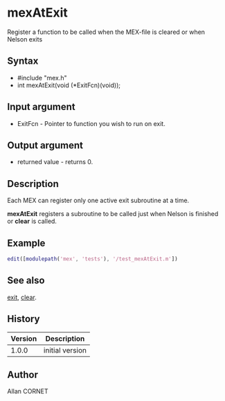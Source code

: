 # mexAtExit

Register a function to be called when the MEX-file is cleared or when Nelson exits

## Syntax

- #include "mex.h"
- int mexAtExit(void (\*ExitFcn)(void));

## Input argument

- ExitFcn - Pointer to function you wish to run on exit.

## Output argument

- returned value - returns 0.

## Description

  <p>Each MEX can register only one active exit subroutine at a time.</p>
  <p><b>mexAtExit</b> registers a subroutine to be called just when Nelson is finished or <b>clear</b> is called.</p>

## Example

```matlab
edit([modulepath('mex', 'tests'), '/test_mexAtExit.m'])
```

## See also

[exit](../core/exit.md), [clear](../memory_manager/clear.md).

## History

| Version | Description     |
| ------- | --------------- |
| 1.0.0   | initial version |

## Author

Allan CORNET

